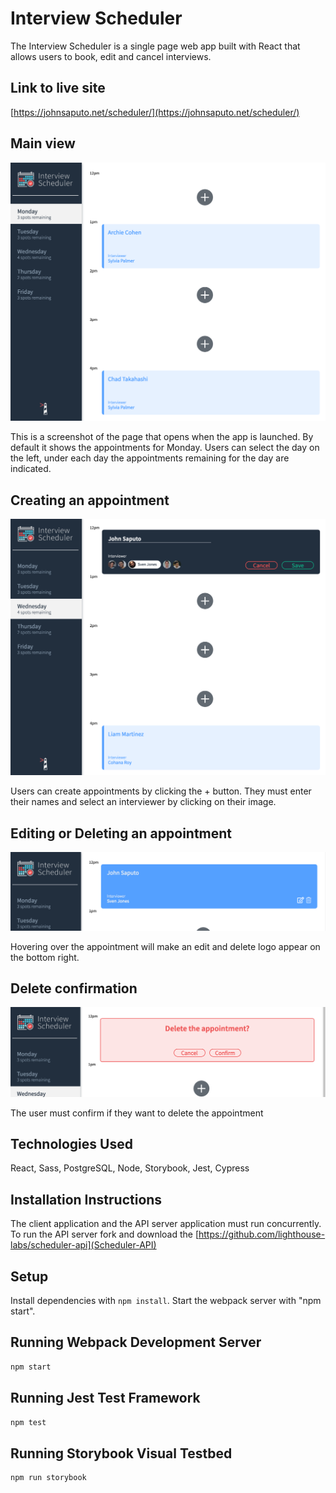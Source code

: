 # Interview Scheduler

The Interview Scheduler is a single page web app built with React that allows users to book, edit and cancel interviews. 

## Link to live site
[https://johnsaputo.net/scheduler/](https://johnsaputo.net/scheduler/)

## Main view

<p align="center">
  <img src="https://github.com/jsaputo1/scheduler/blob/master/public/screenshots/index.png" alt="screenshot of main schedule page">
  <p>

This is a screenshot of the page that opens when the app is launched. By default it shows the appointments for Monday. Users can select the day on the left, under each day the appointments remaining for the day are indicated.

## Creating an appointment

<p align="center">

  <img src="https://github.com/jsaputo1/scheduler/blob/master/public/screenshots/Appointment.png" alt="screenshot of create appointment">
  </p>

Users can create appointments by clicking the + button. They must enter their names and select an interviewer by clicking on their image.

## Editing or Deleting an appointment

<p align="center">

  <img src="https://github.com/jsaputo1/scheduler/blob/master/public/screenshots/Edit.png" alt="screenshot of edit/delete">
</p>

Hovering over the appointment will make an edit and delete logo appear on the bottom right.

## Delete confirmation

<p align="center">

  <img src="https://raw.githubusercontent.com/jsaputo1/scheduler/master/public/screenshots/Delete.png" alt="screenshot of delete confirmation">
</p>

The user must confirm if they want to delete the appointment 

## Technologies Used

React, Sass, PostgreSQL, Node, Storybook, Jest, Cypress

## Installation Instructions

The client application and the API server application must run concurrently. To run the API server fork and download the [https://github.com/lighthouse-labs/scheduler-api](Scheduler-API)

## Setup

Install dependencies with `npm install`. Start the webpack server with "npm start".

## Running Webpack Development Server

```sh
npm start
```

## Running Jest Test Framework

```sh
npm test
```

## Running Storybook Visual Testbed

```sh
npm run storybook
```
